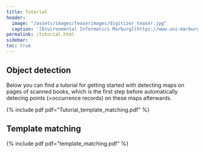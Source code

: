 ```yaml
---
title: Tutorial
header:
  image: "/assets/images/teaserimages/digitizer_teaser.jpg"
  caption: '[Environmental Informatics Marburg](https://www.uni-marburg.de/en/fb19/disciplines/physisch/environmentalinformatics){:target="_blank"}'
permalink: /tutorial.html
sidebar:
toc: true
---
```



## Object detection

Below you can find a tutorial for getting started with detecting maps on pages of scanned books, which is the first step before automatically detecing points (=occurrence records) on these maps afterwards.


{% include pdf pdf="Tutorial_template_matching.pdf" %}



## Template matching

{% include pdf pdf="template_matching.pdf" %}
